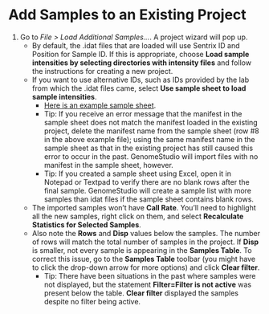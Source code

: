 # Add Samples to an Existing Project

1. Go to *File > Load Additional Samples…*. A project wizard will pop up.
    * By default, the .idat files that are loaded will use Sentrix ID and Position for Sample ID. If this is appropriate, choose **Load sample intensities by selecting directories with intensity files** and follow the instructions for creating a new project.
    * If you want to use alternative IDs, such as IDs provided by the lab from which the .idat files came, select **Use sample sheet to load sample intensities**.
      * [Here is an example sample sheet](https://github.com/PankratzLab/Genvisis-Docs/blob/main/AppendixAGenomeStudio/GenomeStudio_Sample_Sheet.csv).
      * Tip: If you receive an error message that the manifest in the sample sheet does not match the manifest loaded in the existing project, delete the manifest name from the sample sheet (row #8 in the above example file); using the same manifest name in the sample sheet as that in the existing project has still caused this error to occur in the past. GenomeStudio will import files with no manifest in the sample sheet, however.
      * Tip: If you created a sample sheet using Excel, open it in Notepad or Textpad to verify there are no blank rows after the final sample. GenomeStudio will create a sample list with more samples than idat files if the sample sheet contains blank rows.
    * The imported samples won’t have **Call Rate**. You’ll need to highlight all the new samples, right click on them, and select **Recalculate Statistics for Selected Samples**.
    * Also note the **Rows** and **Disp** values below the samples. The number of rows will match the total number of samples in the project. If **Disp** is smaller, not every sample is appearing in the **Samples Table**. To correct this issue, go to the **Samples Table** toolbar (you might have to click the drop-down arrow for more options) and click **Clear filter**.
      * Tip: There have been situations in the past where samples were not displayed, but the statement **Filter=Filter is not active** was present below the table. **Clear filter** displayed the samples despite no filter being active.

